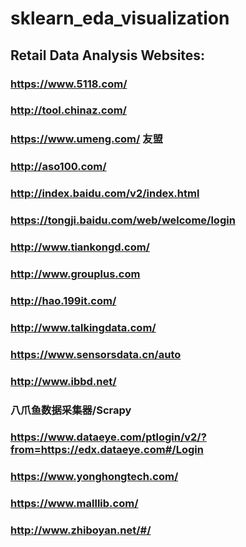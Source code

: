 # sklearn_eda_visualization
## Retail Data Analysis Websites:
### https://www.5118.com/
### http://tool.chinaz.com/
### https://www.umeng.com/ 友盟
### http://aso100.com/
### http://index.baidu.com/v2/index.html
### https://tongji.baidu.com/web/welcome/login
### http://www.tiankongd.com/
### http://www.grouplus.com
### http://hao.199it.com/
### http://www.talkingdata.com/
### https://www.sensorsdata.cn/auto
### http://www.ibbd.net/
### 八爪鱼数据采集器/Scrapy
### https://www.dataeye.com/ptlogin/v2/?from=https://edx.dataeye.com#/Login
### https://www.yonghongtech.com/
### https://www.malllib.com/
### http://www.zhiboyan.net/#/
